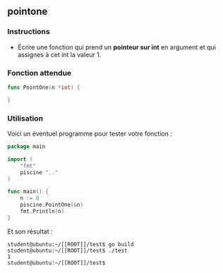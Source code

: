 ## pointone

### Instructions

-   Écrire une fonction qui prend un **pointeur sur int** en argument et qui assignes à cet int la valeur 1.

### Fonction attendue

```go
func PointOne(n *int) {

}
```

### Utilisation

Voici un éventuel programme pour tester votre fonction :

```go
package main

import (
    "fmt"
    piscine ".."
)

func main() {
    n := 0
    piscine.PointOne(&n)
    fmt.Println(n)
}
```

Et son résultat :

```console
student@ubuntu:~/[[ROOT]]/test$ go build
student@ubuntu:~/[[ROOT]]/test$ ./test
1
student@ubuntu:~/[[ROOT]]/test$
```

